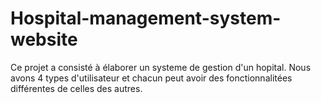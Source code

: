 ﻿# Hospital-management-system-website
 Ce projet a consisté à élaborer un systeme de gestion d'un hopital.
 Nous avons 4 types d'utilisateur et chacun  peut avoir des fonctionnalitées différentes de celles des autres.
 
